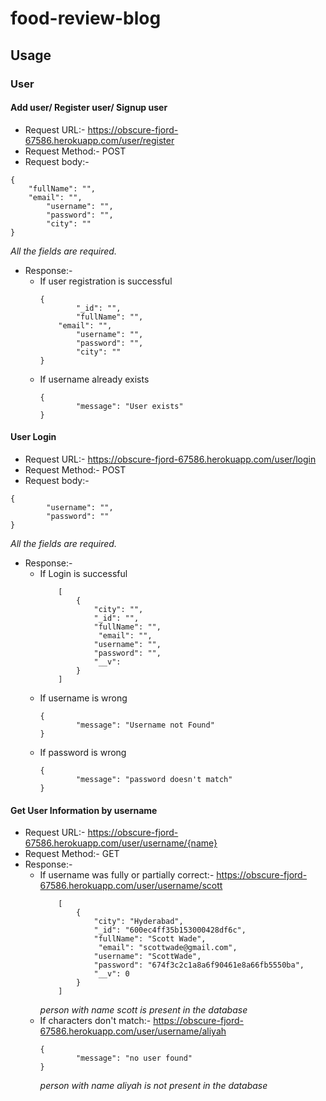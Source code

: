 # food-review-blog
## Usage 
### User
#### Add user/ Register user/ Signup user
- Request URL:-	 https://obscure-fjord-67586.herokuapp.com/user/register
- Request Method:- POST
- Request body:- 
```
{
	"fullName": "",
	"email": "",
      	"username": "",
        "password": "",
      	"city": ""
}
```
*All the fields are required.*

- Response:-
  - If user registration is successful
  	```
  	{
     		"_id": "",
     		"fullName": "",
		"email": "",
      		"username": "",
        	"password": "",
      		"city": ""
  	}
 	```
  - If username already exists
 	```
  	{
    		"message": "User exists"
  	}
  	```

#### User Login
- Request URL:-	 https://obscure-fjord-67586.herokuapp.com/user/login
- Request Method:- POST
- Request body:- 
```
{
        "username": "",
        "password": ""
}
```
*All the fields are required.*
- Response:-
  - If Login is successful
 	```
  		[
    		{
        		"city": "",
        		"_id": "",
        		"fullName": "",
       			 "email": "",
        		"username": "",
        		"password": "",
        		"__v": 
    		}
		]
  	```
  - If username is wrong
 	```
  	{
    		"message": "Username not Found"
  	}
  	```
  - If password is wrong
  	```
  	{
    		"message": "password doesn't match"
  	}
  	```
#### Get User Information by username
- Request URL:-	 https://obscure-fjord-67586.herokuapp.com/user/username/{name}	
- Request Method:- GET
- Response:- 
  - If username was fully or partially correct:- https://obscure-fjord-67586.herokuapp.com/user/username/scott
	```
		[
    		{
        		"city": "Hyderabad",
        		"_id": "600ec4ff35b153000428df6c",
        		"fullName": "Scott Wade",
       			 "email": "scottwade@gmail.com",
        		"username": "ScottWade",
        		"password": "674f3c2c1a8a6f90461e8a66fb5550ba",
        		"__v": 0
    		}
		]
	```
	*person with name scott is present in the database*
  - If characters don't match:- https://obscure-fjord-67586.herokuapp.com/user/username/aliyah
	```
	{
    		"message": "no user found"
	}
	```
	*person with name aliyah is not present in the database*













